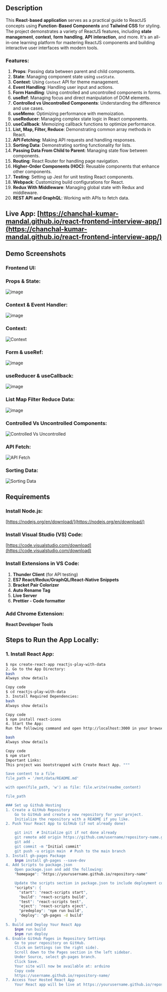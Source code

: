 ## Description
This 𝐑𝐞𝐚𝐜𝐭-𝐛𝐚𝐬𝐞𝐝 𝐚𝐩𝐩𝐥𝐢𝐜𝐚𝐭𝐢𝐨𝐧 serves as a practical guide to ReactJS concepts using 𝐅𝐮𝐧𝐜𝐭𝐢𝐨𝐧-𝐁𝐚𝐬𝐞𝐝 𝐂𝐨𝐦𝐩𝐨𝐧𝐞𝐧𝐭𝐬 and 𝐓𝐚𝐢𝐥𝐰𝐢𝐧𝐝 𝐂𝐒𝐒 for styling. The project demonstrates a variety of ReactJS features, including  𝐬𝐭𝐚𝐭𝐞 𝐦𝐚𝐧𝐚𝐠𝐞𝐦𝐞𝐧𝐭, 𝐜𝐨𝐧𝐭𝐞𝐱𝐭, 𝐟𝐨𝐫𝐦 𝐡𝐚𝐧𝐝𝐥𝐢𝐧𝐠, 𝐀𝐏𝐈 𝐢𝐧𝐭𝐞𝐫𝐚𝐜𝐭𝐢𝐨𝐧, and more. It's an all-in-one learning platform for mastering ReactJS components and building interactive user interfaces with modern tools.

### Features:
1. **Props**: Passing data between parent and child components.
2. **State**: Managing component state using `useState`.
3. **Context**: Using `Context` API for theme management.
4. **Event Handling**: Handling user input and actions.
5. **Form Handling**: Using controlled and uncontrolled components in forms.
6. **useRef**: Managing focus and direct manipulation of DOM elements.
7. **Controlled vs Uncontrolled Components**: Understanding the difference and use cases.
8. **useMemo**: Optimizing performance with memoization.
9. **useReducer**: Managing complex state logic in React components.
10. **useCallback**: Memoizing callback functions to optimize performance.
11. **List, Map, Filter, Reduce**: Demonstrating common array methods in React.
12. **API Fetching**: Making API requests and handling responses.
13. **Sorting Data**: Demonstrating sorting functionality for lists.
14. **Passing Data From Child to Parent**: Managing state flow between components.
15. **Routing**: React Router for handling page navigation.
16. **Higher-Order Components (HOC)**: Reusable components that enhance other components.
17. **Testing**: Setting up Jest for unit testing React components.
18. **Webpack**: Customizing build configurations for React.
19. **Redux With Middleware**: Managing global state with Redux and middleware.
20. **REST API and GraphQL**: Working with APIs to fetch data.

## Live App: [https://chanchal-kumar-mandal.github.io/react-frontend-interview-app/](https://chanchal-kumar-mandal.github.io/react-frontend-interview-app/)

## Demo Screenshots

### Frontend UI:


### Props & State:

![image](https://github.com/user-attachments/assets/e2060560-8b7a-482f-8bcd-fba9d8502af0)


### Context & Event Handler:

![image](https://github.com/user-attachments/assets/71a51959-792d-4571-a510-9ad1dbbd9f97)


### Context:

![Context](https://user-images.githubusercontent.com/14269798/168514110-1faa2a5e-05d9-43bc-998c-7b0ff59dc45e.png)

### Form & useRef:

![image](https://github.com/user-attachments/assets/ef8c61e4-bfbe-4eda-bd11-ca1b4f6ae038)


### useReducer & useCallback:

![image](https://github.com/user-attachments/assets/efc8ff4d-6b46-48a8-bcaa-5c5670b86c72)


### List Map Filter Reduce Data:

![image](https://github.com/user-attachments/assets/870ac03b-bce9-44c3-9bc6-9458706043c6)

### Controlled Vs Uncontrolled Components:

![Controlled Vs Uncontrolled](https://user-images.githubusercontent.com/14269798/168513500-cd180942-85ef-41c0-8fd8-c6d42d201446.png)

### API Fetch:

![API Fetch](https://user-images.githubusercontent.com/14269798/168513985-e39d2fc2-02e2-42dd-ba8e-6a0e992b6a14.png)

### Sorting Data:

![Sorting Data](https://user-images.githubusercontent.com/14269798/168513500-cd180942-85ef-41c0-8fd8-c6d42d201446.png)

## Requirements

### Install Node.js:
[https://nodejs.org/en/download/](https://nodejs.org/en/download/)

### Install Visual Studio (VS) Code:
[https://code.visualstudio.com/download](https://code.visualstudio.com/download)

### Install Extensions in VS Code:
1. **Thunder Client** (for API testing)
2. **ES7 React/Redux/GraphQL/React-Native Snippets**
3. **Bracket Pair Colorizer**
4. **Auto Rename Tag**
5. **Live Server**
6. **Prettier - Code formatter**

### Add Chrome Extension:
**React Developer Tools**

## Steps to Run the App Locally:

### 1. Install React App:
```bash
$ npx create-react-app reactjs-play-with-data
2. Go to the App Directory:
bash
Always show details

Copy code
$ cd reactjs-play-with-data
3. Install Required Dependencies:
bash
Always show details

Copy code
$ npm install react-icons
4. Start the App:
Run the following command and open http://localhost:3000 in your browser:

bash
Always show details

Copy code
$ npm start
Important Links:
This project was bootstrapped with Create React App. """

Save content to a file
file_path = '/mnt/data/README.md'

with open(file_path, 'w') as file: file.write(readme_content)

file_path

### Set up Github Hosting 
1. Create a GitHub Repository
	Go to GitHub and create a new repository for your project.
	Initialize the repository with a README if you like.
2. Push Your React App to GitHub (if not already done)

	git init  # Initialize git if not done already
	git remote add origin https://github.com/username/repository-name.git  # Replace with your repository URL
	git add .
	git commit -m "Initial commit"
	git push -u origin main  # Push to the main branch
3. Install gh-pages Package
	$npm install gh-pages --save-dev
4. Add Scripts to package.json
	Open package.json and add the following:
	"homepage": "https://yourusername.github.io/repository-name"

	Update the scripts section in package.json to include deployment commands.
	"scripts": {
	  "start": "react-scripts start",
	  "build": "react-scripts build",
	  "test": "react-scripts test",
	  "eject": "react-scripts eject",
	  "predeploy": "npm run build",
	  "deploy": "gh-pages -d build"
	}
5. Build and Deploy Your React App
	$npm run build
	$npm run deploy
6. Enable GitHub Pages in Repository Settings
	Go to your repository on GitHub.
	Click on Settings (on the right side).
	Scroll down to the Pages section in the left sidebar.
	Under Source, select gh-pages branch.
	Click Save.
	Your site will now be available at: arduino
	Copy code
	https://username.github.io/repository-name/
7. Access Your Hosted React App
	Your React app will be live at https://yourusername.github.io/repository-name/.

